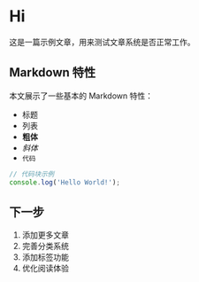 
# Hi

这是一篇示例文章，用来测试文章系统是否正常工作。

## Markdown 特性

本文展示了一些基本的 Markdown 特性：

- 标题
- 列表
- **粗体**
- *斜体*
- `代码`

```js
// 代码块示例
console.log('Hello World!');
```

## 下一步

1. 添加更多文章
2. 完善分类系统
3. 添加标签功能
4. 优化阅读体验 